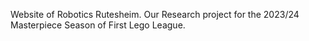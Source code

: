 Website of Robotics Rutesheim.
Our Research project for the 2023/24 Masterpiece Season of First Lego League.
